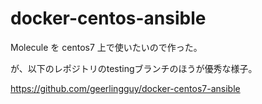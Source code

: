 # docker-centos-ansible
Molecule を centos7 上で使いたいので作った。

が、以下のレポジトリのtestingブランチのほうが優秀な様子。

https://github.com/geerlingguy/docker-centos7-ansible
